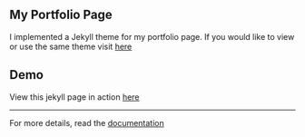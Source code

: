 ## My Portfolio Page
I implemented a Jekyll theme for my portfolio page. If you would like to view or use the same theme visit [here](https://jeromelachaud.github.io/freelancer-theme)

## Demo
View this jekyll page in action [here](https://austinoverholt.github.io)

---------
For more details, read the [documentation](http://jekyllrb.com/)
